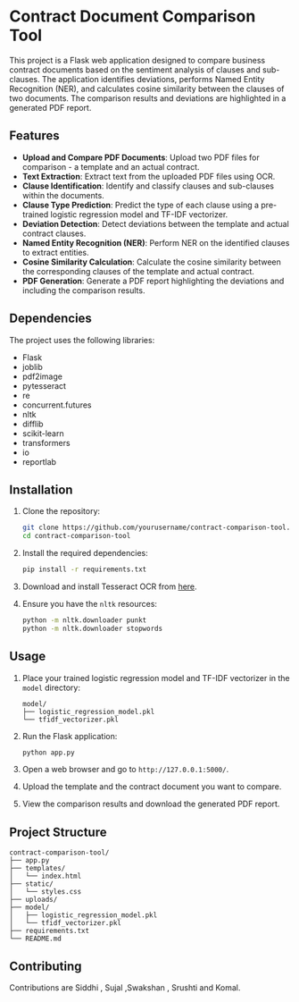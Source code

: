 # Contract Document Comparison Tool

This project is a Flask web application designed to compare business contract documents based on the sentiment analysis of clauses and sub-clauses. The application identifies deviations, performs Named Entity Recognition (NER), and calculates cosine similarity between the clauses of two documents. The comparison results and deviations are highlighted in a generated PDF report.

## Features

- **Upload and Compare PDF Documents**: Upload two PDF files for comparison - a template and an actual contract.
- **Text Extraction**: Extract text from the uploaded PDF files using OCR.
- **Clause Identification**: Identify and classify clauses and sub-clauses within the documents.
- **Clause Type Prediction**: Predict the type of each clause using a pre-trained logistic regression model and TF-IDF vectorizer.
- **Deviation Detection**: Detect deviations between the template and actual contract clauses.
- **Named Entity Recognition (NER)**: Perform NER on the identified clauses to extract entities.
- **Cosine Similarity Calculation**: Calculate the cosine similarity between the corresponding clauses of the template and actual contract.
- **PDF Generation**: Generate a PDF report highlighting the deviations and including the comparison results.

## Dependencies

The project uses the following libraries:

- Flask
- joblib
- pdf2image
- pytesseract
- re
- concurrent.futures
- nltk
- difflib
- scikit-learn
- transformers
- io
- reportlab

## Installation

1. Clone the repository:
   ```sh
   git clone https://github.com/yourusername/contract-comparison-tool.git
   cd contract-comparison-tool
   ```

2. Install the required dependencies:
   ```sh
   pip install -r requirements.txt
   ```

3. Download and install Tesseract OCR from [here](https://github.com/tesseract-ocr/tesseract).

4. Ensure you have the `nltk` resources:
   ```sh
   python -m nltk.downloader punkt
   python -m nltk.downloader stopwords
   ```

## Usage

1. Place your trained logistic regression model and TF-IDF vectorizer in the `model` directory:
   ```
   model/
   ├── logistic_regression_model.pkl
   └── tfidf_vectorizer.pkl
   ```

2. Run the Flask application:
   ```sh
   python app.py
   ```

3. Open a web browser and go to `http://127.0.0.1:5000/`.

4. Upload the template and the contract document you want to compare.

5. View the comparison results and download the generated PDF report.

## Project Structure

```
contract-comparison-tool/
├── app.py
├── templates/
│   └── index.html
├── static/
│   └── styles.css
├── uploads/
├── model/
│   ├── logistic_regression_model.pkl
│   └── tfidf_vectorizer.pkl
├── requirements.txt
└── README.md
```

## Contributing

Contributions are Siddhi , Sujal ,Swakshan , Srushti and Komal.

